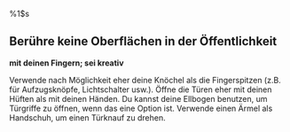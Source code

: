 %1$s
## Berühre keine Oberflächen in der Öffentlichkeit
**mit deinen Fingern; sei kreativ**

Verwende nach Möglichkeit eher deine Knöchel als die Fingerspitzen (z.B. für Aufzugsknöpfe, Lichtschalter usw.). Öffne die Türen eher mit deinen Hüften als mit deinen Händen. Du kannst deine Ellbogen benutzen, um Türgriffe zu öffnen, wenn das eine Option ist. Verwende einen Ärmel als Handschuh, um einen Türknauf zu drehen.
